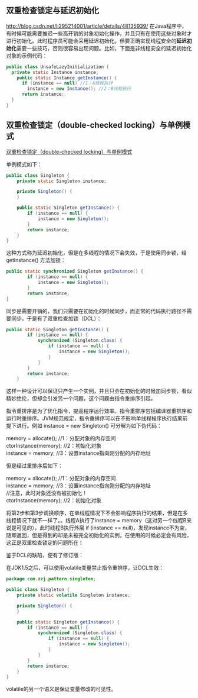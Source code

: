 ## 双重检查锁定与延迟初始化
http://blog.csdn.net/li295214001/article/details/48135939/
在Java程序中，有时候可能需要推迟一些高开销的对象初始化操作，并且只有在使用这些对象时才进行初始化。此时程序员可能会采用延迟初始化。但要正确实现线程安全的**延迟初始化**需要一些技巧，否则很容易出现问题。比如，下面是非线程安全的延迟初始化对象的示例代码：
```Java
public class UnsafeLazyInitialization {
  private static Instance instance;
    public static Instance getInstance() {
      if (instance == null) //1：A线程执行
        instance = new Instance(); //2：B线程执行
      return instance;
  }
}
```




##  双重检查锁定（double-checked locking）与单例模式

[双重检查锁定（double-checked locking）与单例模式](http://blog.csdn.net/zhangzeyuaaa/article/details/42673245)


单例模式如下：
```Java
public class Singleton {  
    private static Singleton instance;  

    private Singleton() {  
    }  

    public static Singleton getInstance() {  
        if (instance == null) {  
            instance = new Singleton();  
        }  
        return instance;  
    }  
}  
```
这种方式称为延迟初始化，但是在多线程的情况下会失效，于是使用同步锁，给getInstance() 方法加锁：

```Java
public static synchronized Singleton getInstance() {  
        if (instance == null) {  
            instance = new Singleton();  
        }  
        return instance;  
}  
```
同步是需要开销的，我们只需要在初始化的时候同步，而正常的代码执行路径不需要同步，于是有了双重检查加锁（DCL）：

```Java
public static Singleton getInstance() {  
        if (instance == null) {  
            synchronized (Singleton.class) {  
                if (instance == null) {  
                    instance = new Singleton();  
                }  
            }  
        }  
        return instance;  
    }  
```
这样一种设计可以保证只产生一个实例，并且只会在初始化的时候加同步锁，看似精妙绝伦，但却会引发另一个问题，这个问题由指令重排序引起。

指令重排序是为了优化指令，提高程序运行效率。指令重排序包括编译器重排序和运行时重排序。JVM规范规定，指令重排序可以在不影响单线程程序执行结果前提下进行。例如 instance = new Singleton() 可分解为如下伪代码：

memory = allocate();   //1：分配对象的内存空间  
ctorInstance(memory);  //2：初始化对象  
instance = memory;     //3：设置instance指向刚分配的内存地址  

但是经过重排序后如下：

memory = allocate();   //1：分配对象的内存空间  
instance = memory;     //3：设置instance指向刚分配的内存地址  
                       //注意，此时对象还没有被初始化！  
ctorInstance(memory);  //2：初始化对象  

将第2步和第3步调换顺序，在单线程情况下不会影响程序执行的结果，但是在多线程情况下就不一样了。。线程A执行了instance = memory（这对另一个线程B来说是可见的），此时线程B执行外层 if (instance == null)，发现instance不为空，随即返回，但是得到的却是未被完全初始化的实例，在使用的时候必定会有风险，这正是双重检查锁定的问题所在！

鉴于DCL的缺陷，便有了修订版：

在JDK1.5之后，可以使用volatile变量禁止指令重排序，让DCL生效：
```Java
package com.zzj.pattern.singleton;  

public class Singleton {  
    private static volatile Singleton instance;  

    private Singleton() {  
    }  

    public static Singleton getInstance() {  
        if (instance == null) {  
            synchronized (Singleton.class) {  
                if (instance == null) {  
                    instance = new Singleton();  
                }  
            }  
        }  
        return instance;  
    }  
}  
```
volatile的另一个语义是保证变量修改的可见性。
